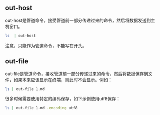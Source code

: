 
## out-host

out-host是管道命令，接受管道前一部分传递过来的命令，然后将数据发送到主机窗口。
```sh
ls  | out-host
```

注意，只能作为管道命令，不能写在开头。

## out-file

out-file是管道命令，接收管道前一部分传递过来的命令，然后将数据保存到文件，如果本来应该显示在终端，则此时不会显示。例如：

```sh
ls | out-file 1.md
```

很多时候需要使用特定的编码保存，如下示例使用utf8保存：

```sh
ls | out-file 1.md -encoding utf8
```
